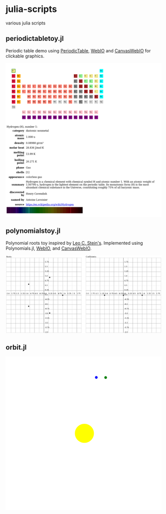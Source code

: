 # julia-scripts
various julia scripts

## periodictabletoy.jl
Periodic table demo using [PeriodicTable](https://github.com/rahulkp220/PeriodicTable.jl), [WebIO](https://github.com/JuliaGizmos/WebIO.jl) and [CanvasWebIO](https://github.com/lancebeet/CanvasWebIO.jl) for clickable graphics.

<img src="demo.gif" style="width: 500px;"/>

## polynomialstoy.jl
Polynomial roots toy inspired by [Leo C. Stein's](https://duetosymmetry.com/tool/polynomial-roots-toy/). Implemented using Polynomials.jl, [WebIO](https://github.com/JuliaGizmos/WebIO.jl), and [CanvasWebIO](https://github.com/lancebeet/CanvasWebIO.jl).

<img src="demo2.gif" style="width: 500px;"/>

## orbit.jl

<img src="demo3.gif" style="width: 500px;"/>

